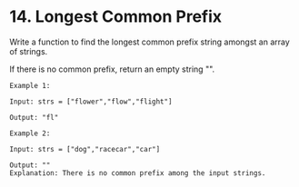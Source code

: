 # 14. Longest Common Prefix

Write a function to find the longest common prefix string amongst an array of strings.

If there is no common prefix, return an empty string "".

 
```
Example 1:

Input: strs = ["flower","flow","flight"]

Output: "fl"

Example 2:

Input: strs = ["dog","racecar","car"]

Output: ""
Explanation: There is no common prefix among the input strings.
```
